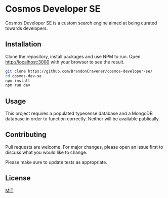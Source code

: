 # Cosmos Developer SE

Cosmos Developer SE is a custom search engine aimed at being curated towards developers.

## Installation

Clone the repository, install packages and use NPM to run. 
Open [http://localhost:3000](http://localhost:3000) with your browser to see the result.

```bash
git clone https://github.com/BrandonCravener/cosmos-developer-se/
cd cosmos-dev-se
npm install
npm run dev
```

## Usage

This project requires a populated typesense database and a MongoDB database in order to function correctly. Neither will be available publically.

## Contributing
Pull requests are welcome. For major changes, please open an issue first to discuss what you would like to change.

Please make sure to update tests as appropriate.

## License
[MIT](https://choosealicense.com/licenses/mit/)
